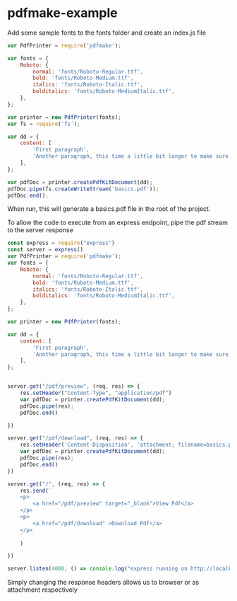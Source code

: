 # pdfmake-example

Add some sample fonts to the fonts folder and create an index.js file

```js
var PdfPrinter = require('pdfmake');

var fonts = {
    Roboto: {
        normal: 'fonts/Roboto-Regular.ttf',
        bold: 'fonts/Roboto-Medium.ttf',
        italics: 'fonts/Roboto-Italic.ttf',
        bolditalics: 'fonts/Roboto-MediumItalic.ttf',
    },
};

var printer = new PdfPrinter(fonts);
var fs = require('fs');

var dd = {
    content: [
        'First paragraph',
        'Another paragraph, this time a little bit longer to make sure, this line will be divided into at least two lines',
    ],
};

var pdfDoc = printer.createPdfKitDocument(dd);
pdfDoc.pipe(fs.createWriteStream('basics.pdf'));
pdfDoc.end();
```

When run, this will generate a basics.pdf file in the root of the project.

To allow the code to execute from an express endpoint, pipe the pdf stream to the server response

```js
const express = require("express")
const server = express()
var PdfPrinter = require('pdfmake');
var fonts = {
    Roboto: {
        normal: 'fonts/Roboto-Regular.ttf',
        bold: 'fonts/Roboto-Medium.ttf',
        italics: 'fonts/Roboto-Italic.ttf',
        bolditalics: 'fonts/Roboto-MediumItalic.ttf',
    },
};

var printer = new PdfPrinter(fonts);

var dd = {
    content: [
        'First paragraph',
        'Another paragraph, this time a little bit longer to make sure, this line will be divided into at least two lines',
    ],
};


server.get("/pdf/preview", (req, res) => {
    res.setHeader("Content-Type", "application/pdf")
    var pdfDoc = printer.createPdfKitDocument(dd);
    pdfDoc.pipe(res);
    pdfDoc.end()

})

server.get("/pdf/download", (req, res) => {
    res.setHeader('Content-Disposition', 'attachment; filename=basics.pdf');
    var pdfDoc = printer.createPdfKitDocument(dd);
    pdfDoc.pipe(res);
    pdfDoc.end()
})

server.get("/", (req, res) => {
    res.send(`
    <p>
        <a href="/pdf/preview" target="_blank">View Pdf</a>
    </p>
    <p>
        <a href="/pdf/download" >Download Pdf</a>
    </p>
    `
    )

})

server.listen(4000, () => console.log("express running on http://localhost:4000"))
```
Simply changing the response headers allows us to browser or as attachment respectively





